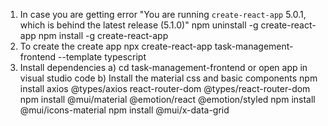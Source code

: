 1) In case you are getting error "You are running `create-react-app` 5.0.1, which is behind the latest release (5.1.0)"
    npm uninstall -g create-react-app
    npm install -g create-react-app
2) To create the create app
    npx create-react-app task-management-frontend --template typescript
3) Install dependencies
    a) cd task-management-frontend or open app in visual studio code
    b) Install the material css and basic components
        npm install axios @types/axios react-router-dom @types/react-router-dom
        npm install @mui/material @emotion/react @emotion/styled
        npm install @mui/icons-material
        npm install @mui/x-data-grid

